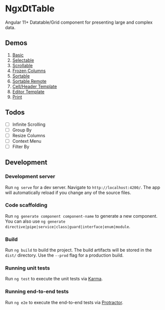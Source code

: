# NgxDtTable

Angular 11+ Datatable/Grid component for presenting large and complex data.

## Demos

1. [Basic](https://luisvt-angular.github.io/ngx-dt-table/#/basic)
2. [Selectable](https://luisvt-angular.github.io/ngx-dt-table/#/selectable)
3. [Scrollable](https://luisvt-angular.github.io/ngx-dt-table#/scrollable)
4. [Frozen Columns](https://luisvt-angular.github.io/ngx-dt-table/#/frozen-columns)
5. [Sortable](https://luisvt-angular.github.io/ngx-dt-table/#/Sortable)
6. [Sortable Remote](https://luisvt-angular.github.io/ngx-dt-table#/sortable-remote)
7. [Cell/Header Template](https://luisvt-angular.github.io/ngx-dt-table/#/cell-template)
8. [Editor Template](https://luisvt-angular.github.io/ngx-dt-table/#/editor-template)
9. [Print](https://luisvt-angular.github.io/ngx-dt-table/#/print)

## Todos

* [ ] Infinite Scrolling
* [ ] Group By
* [ ] Resize Columns
* [ ] Context Menu
* [ ] Filter By

## Development

### Development server

Run `ng serve` for a dev server. Navigate to `http://localhost:4200/`. The app will automatically reload if you change any of the source files.

### Code scaffolding

Run `ng generate component component-name` to generate a new component. You can also use `ng generate directive|pipe|service|class|guard|interface|enum|module`.

### Build

Run `ng build` to build the project. The build artifacts will be stored in the `dist/` directory. Use the `--prod` flag for a production build.

### Running unit tests

Run `ng test` to execute the unit tests via [Karma](https://karma-runner.github.io).

### Running end-to-end tests

Run `ng e2e` to execute the end-to-end tests via [Protractor](http://www.protractortest.org/).
